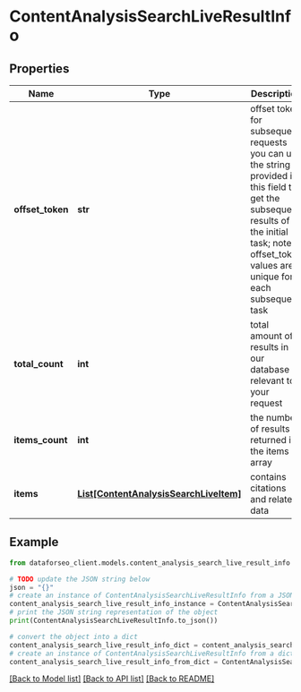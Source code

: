 # ContentAnalysisSearchLiveResultInfo


## Properties

Name | Type | Description | Notes
------------ | ------------- | ------------- | -------------
**offset_token** | **str** | offset token for subsequent requests you can use the string provided in this field to get the subsequent results of the initial task; note: offset_token values are unique for each subsequent task | [optional] 
**total_count** | **int** | total amount of results in our database relevant to your request | [optional] 
**items_count** | **int** | the number of results returned in the items array | [optional] 
**items** | [**List[ContentAnalysisSearchLiveItem]**](ContentAnalysisSearchLiveItem.md) | contains citations and related data | [optional] 

## Example

```python
from dataforseo_client.models.content_analysis_search_live_result_info import ContentAnalysisSearchLiveResultInfo

# TODO update the JSON string below
json = "{}"
# create an instance of ContentAnalysisSearchLiveResultInfo from a JSON string
content_analysis_search_live_result_info_instance = ContentAnalysisSearchLiveResultInfo.from_json(json)
# print the JSON string representation of the object
print(ContentAnalysisSearchLiveResultInfo.to_json())

# convert the object into a dict
content_analysis_search_live_result_info_dict = content_analysis_search_live_result_info_instance.to_dict()
# create an instance of ContentAnalysisSearchLiveResultInfo from a dict
content_analysis_search_live_result_info_from_dict = ContentAnalysisSearchLiveResultInfo.from_dict(content_analysis_search_live_result_info_dict)
```
[[Back to Model list]](../README.md#documentation-for-models) [[Back to API list]](../README.md#documentation-for-api-endpoints) [[Back to README]](../README.md)


